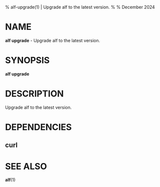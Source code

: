 % alf-upgrade(1) | Upgrade alf to the latest version.
% 
% December 2024

NAME
==================================================

**alf upgrade** - Upgrade alf to the latest version.

SYNOPSIS
==================================================

**alf upgrade**

DESCRIPTION
==================================================

Upgrade alf to the latest version.


DEPENDENCIES
==================================================

curl
--------------------------------------------------


SEE ALSO
==================================================

**alf**(1)


